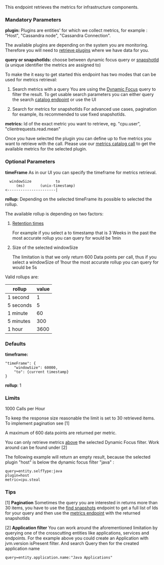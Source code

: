 This endpoint retrieves the metrics for infrastructure components.

### Mandatory Parameters
**plugin:** Plugins are entities' for which we collect metrics, for example : "Host", "Cassandra node", "Cassandra Connection".

The available plugins are depending on the system you are monitoring. Therefore you will need to [retrieve plugins](#operation/getInfrastructureCatalogPlugins) where we have data for you.

**query or snapshotIds:** choose between dynamic focus query or [snapshotId](#operation/getSnapshots) (a unique identifier the metrics are assigned to)

To make the it easy to get started this endpoint has two modes that can be used for metrics retrieval:
1. Search metrics with a query
  You are using the [Dynamic Focus](https://docs.instana.io/core_concepts/dynamic_focus/) query to filter the result.
  To get usable search parameters you can either query the search [catalog endpoint](#operation/getInfrastructureCatalogSearchFields) or use the UI

1. Search for metrics for snapshotIds
  For advanced use cases, pagination for example, its recommended to use fixed snapshotIds.

**metrics:** Id of the exact metric you want to retrieve, eg. "cpu.user", "clientrequests.read.mean"

Once you have selected the plugin you can define up to five metrics you want to retrieve with the call.
Please use our [metrics catalog call](#operation/getInfrastructureCatalogMetrics) to get the available metrics for the selected plugin.

### Optional Parameters
**timeFrame** As in our UI you can specify the timeframe for metrics retrieval.
```
  windowSize           to
     (ms)       (unix-timestamp)
<----------------------|
```

**rollup:** Depending on the selected timeFrame its possible to selected the rollup.

The available rollup is depending on two factors:
1. [Retention times](https://docs.instana.io/core_concepts/data_collection/#data-retention)

	For example if you select a to timestamp that is 3 Weeks in the past the most accurate rollup you can query for would be 1min
1. Size of the selected windowSize

	The limitation is that we only return 600 Data points per call, thus if you select a windowSize of 1hour the most accurate rollup you can query for would be 5s

Valid rollups are:

| rollup  | value |
| ------------- | ------------- |
| 1 second  | 1 |
| 5 seconds  | 5  |
| 1 minute  | 60 |
| 5 minutes  | 300  |
| 1 hour  | 3600  |


### Defaults
**timeframe:**
```
"timeFrame": {
	"windowSize": 60000,
	"to": {current timestamp}
}
```

**rollup**: 1

### Limits
1000 Calls per Hour

To keep the response size reasonable the limit is set to 30 retrieved items. To implement pagination see [1]

A maximum of 600 data points are returned per metric.

You can only retrieve metrics [above](https://docs.instana.io/core_concepts/dynamic_graph/) the selected Dynamic Focus filter. Work around can be found under [2]

The following example will return an empty result, because the selected plugin "host" is below the dynamic focus filter "java" :
```
query=entity.selfType:java
plugin=host
metric=cpu.steal
```
### Tips
[1] **Pagination**
Sometimes the query you are interested in returns more than 30 items, you have to use the [find snapshots](#operation/getSnapshots) endpoint to get a full list of Ids for your query and then use the [metrics endpoint](#operation/getInfrastructureMetrics) with the returned snapshotIds


[2] **Application filter**
You can work around the aforementioned limitation by querying one of the crosscutting entities like applications, services and endpoints. For the example above you could create an Application with jvm.version isPresent filter. And search Query then for the created application name
```
query=entity.application.name:"Java Applications"
```
